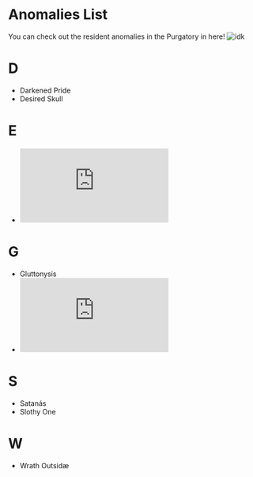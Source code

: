 # Anomalies List
You can check out the resident anomalies in the Purgatory in here!
![idk](https://github.com/DawdleInTime/RND-Purgatory-Mod-Wiki/assets/168727225/1f63eef8-31af-441c-abef-397600e820df)


# D
- Darkened Pride
- Desired Skull
# E
- ![Envied One](https://github.com/DawdleInTime/RND-Purgatory-Mod-Wiki/blob/main/envied_one.md)
# G
- Gluttonysis
- ![Goldneed](https://github.com/DawdleInTime/RND-Purgatory-Mod-Wiki/blob/main/goldneed.md)
# S
- Satanás
- Slothy One
# W
- Wrath Outsidæ
